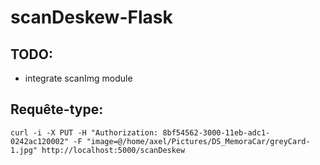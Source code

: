 # scanDeskew-Flask
## TODO:
- integrate scanImg module
## Requête-type:
`curl -i -X PUT -H "Authorization: 8bf54562-3000-11eb-adc1-0242ac120002" -F "image=@/home/axel/Pictures/DS_MemoraCar/greyCard-1.jpg" http://localhost:5000/scanDeskew
`
